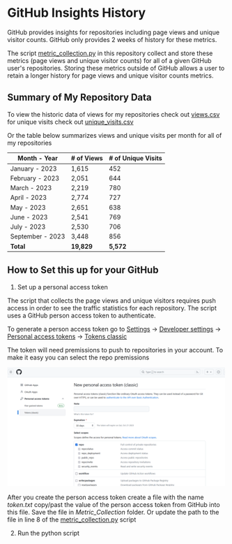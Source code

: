 # GitHub Insights History
 
GitHub provides insights for repositories including page views and unique visitor counts. GitHub only provides 2 weeks of history for these metrics. 

The script [metric_collection.py](https://github.com/ev2900/GitHub_Insigths_History/blob/main/Metric_Collection/metric_collection.py) in this repository collect and store these metrics (page views and unique visitor counts) for all of a given GitHub user's repositories. Storing these metrics outside of GitHub allows a user to retain a longer history for page views and unique visitor counts metrics.

## Summary of My Repository Data

To view the historic data of views for my repositories check out [views.csv](https://github.com/ev2900/GitHub_Insigths_History/blob/main/Metric_Collection/Metric_Data/views.csv) for unique visits check out [unique_visits.csv](https://github.com/ev2900/GitHub_Insigths_History/blob/main/Metric_Collection/Metric_Data/unique_visits.csv)

Or the table below summarizes views and unique visits per month for all of my repositories
 
| Month - Year      | # of Views  | # of Unique Visits   |
| -----------       | ----------- | -------------------- |
| January - 2023    | 1,615       | 452                  |
| February - 2023   | 2,051       | 644                  |
| March - 2023      | 2,219       | 780                  |
| April - 2023      | 2,774       | 727                  |
| May - 2023        | 2,651       | 638                  |
| June - 2023       | 2,541       | 769                  |
| July - 2023       | 2,530       | 706                  |
| September - 2023  | 3,448       | 856                  |
| **Total**         | **19,829**  | **5,572**            |

## How to Set this up for your GitHub

1. Set up a personal access token

The script that collects the page views and unique visitors requires push access in order to see the traffic statistics for each repository. The script uses a GitHub person access token to authenticate. 

To generate a person access token go to [Settings](https://github.com/settings/profile) -> [Developer settings](https://github.com/settings/apps) -> [Personal access tokens](https://github.com/settings/tokens) -> [Tokens classic](https://github.com/settings/tokens)

The token will need premissions to push to repositories in your account. To make it easy you can select the repo premissions

<img width="500" alt="cat_indicies_1" src="https://github.com/ev2900/GitHub_Insigths_History/blob/main/README/token_creation.png">

After you create the person access token create a file with the name *token.txt* copy/past the value of the person access token from GitHub into this file. Save the file in *Metric_Collection* folder. Or update the path to the file in line 8 of the [metric_collection.py](https://github.com/ev2900/GitHub_Insigths_History/blob/main/Metric_Collection/metric_collection.py) script

2. Run the python script


